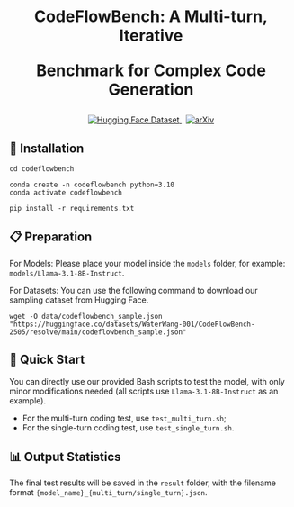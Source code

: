 <h1 align="center"> CodeFlowBench: A Multi-turn, Iterative

Benchmark for Complex Code Generation </h1>



<p align="center">
  <a href="https://huggingface.co/datasets/WaterWang-001/CodeFlowBench-2505">
    <img alt="Hugging Face Dataset" src="https://img.shields.io/badge/HuggingFace-CodeFlowBench-blue?logo=huggingface">
  </a>
  &nbsp;
  <a href="https://arxiv.org/abs/2504.21751">  
    <img alt="arXiv" src="https://img.shields.io/badge/arXiv-2504.21751-b31b1b?logo=arxiv">
  </a>
</p>

## 🔧 Installation

```
cd codeflowbench

conda create -n codeflowbench python=3.10
conda activate codeflowbench

pip install -r requirements.txt
```

## 📋 Preparation
For Models:
Please place your model inside the `models` folder, for example: `models/Llama-3.1-8B-Instruct`.

For Datasets:
You can use the following command to download our sampling dataset from Hugging Face.
```
wget -O data/codeflowbench_sample.json "https://huggingface.co/datasets/WaterWang-001/CodeFlowBench-2505/resolve/main/codeflowbench_sample.json"
```

## 🏃 Quick Start
You can directly use our provided Bash scripts to test the model, with only minor modifications needed (all scripts use `Llama-3.1-8B-Instruct` as an example).

* For the multi-turn coding test, use `test_multi_turn.sh`;
* For the single-turn coding test, use `test_single_turn.sh`.

## 📊 Output Statistics
The final test results will be saved in the `result` folder, with the filename format `{model_name}_{multi_turn/single_turn}.json`.




